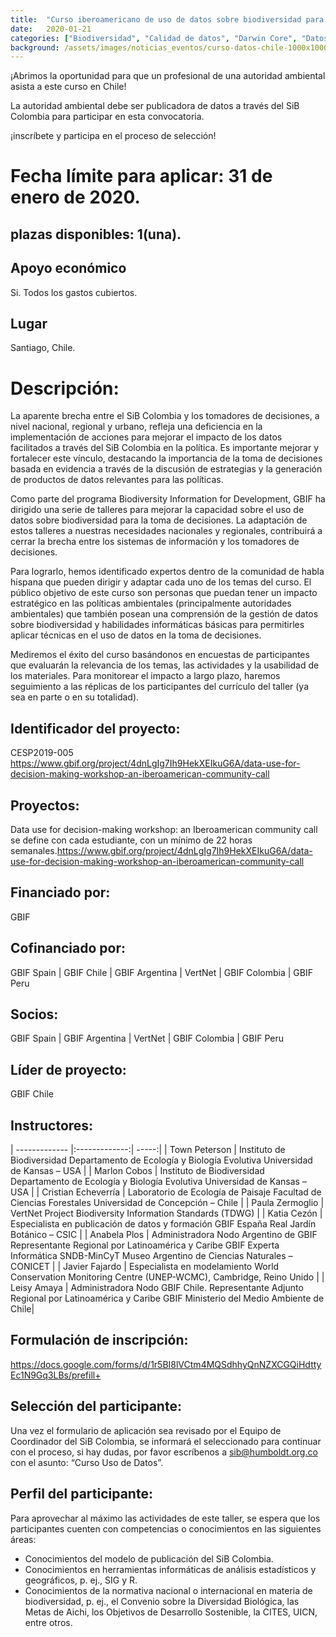 ```yaml
---
title:  "Curso iberoamericano de uso de datos sobre biodiversidad para la toma de decisiones"
date:   2020-01-21
categories: ["Biodiversidad", "Calidad de datos", "Darwin Core", "Datos Abiertos","Curso", "Chile", "2020"]
background: /assets/images/noticias_eventos/curso-datos-chile-1000x1000.jpg
---
```


¡Abrimos la oportunidad para que un profesional de una autoridad ambiental asista a este curso en Chile!

La autoridad ambiental debe ser publicadora de datos a través del SiB Colombia para participar en esta convocatoria.

¡inscríbete y participa en el proceso de selección!

# Fecha límite para aplicar: 31 de enero de 2020.
## plazas disponibles: 1(una).
## Apoyo económico
Si. Todos los gastos cubiertos.
## Lugar
Santiago, Chile.

# Descripción:
La aparente brecha entre el SiB Colombia y los tomadores de decisiones, a nivel nacional, regional y urbano, refleja una deficiencia en la implementación de acciones para mejorar el impacto de los datos facilitados a través del SiB Colombia en la política. Es importante mejorar y fortalecer este vínculo, destacando la importancia de la toma de decisiones basada en evidencia a través de la discusión de estrategias y la generación de productos de datos relevantes para las políticas.

Como parte del programa Biodiversity Information for Development, GBIF ha dirigido una serie de talleres para mejorar la capacidad sobre el uso de datos sobre biodiversidad para la toma de decisiones. La adaptación de estos talleres a nuestras necesidades nacionales y regionales, contribuirá a cerrar la brecha entre los sistemas de información y los tomadores de decisiones.

Para lograrlo, hemos identificado expertos dentro de la comunidad de habla hispana que pueden dirigir y adaptar cada uno de los temas del curso. El público objetivo de este curso son personas que puedan tener un impacto estratégico en las políticas ambientales (principalmente autoridades ambientales) que también posean una comprensión de la gestión de datos sobre biodiversidad y habilidades informáticas básicas para permitirles aplicar técnicas en el  uso de datos en la toma de decisiones.

Mediremos el éxito del curso basándonos en encuestas de participantes que evaluarán la relevancia de los temas, las actividades y la usabilidad de los materiales. Para monitorear el impacto a largo plazo, haremos seguimiento a las réplicas de los participantes del currículo del taller (ya sea en parte o en su totalidad).

## Identificador del proyecto:

CESP2019-005
https://www.gbif.org/project/4dnLgIg7Ih9HekXEIkuG6A/data-use-for-decision-making-workshop-an-iberoamerican-community-call

## Proyectos:

Data use for decision-making workshop: an Iberoamerican community call
se define con cada estudiante, con un mínimo de 22 horas semanales.https://www.gbif.org/project/4dnLgIg7Ih9HekXEIkuG6A/data-use-for-decision-making-workshop-an-iberoamerican-community-call

## Financiado por:

GBIF

## Cofinanciado por:

GBIF Spain | GBIF Chile | GBIF Argentina | VertNet | GBIF Colombia | GBIF Peru

## Socios:

GBIF Spain | GBIF Argentina | VertNet | GBIF Colombia | GBIF Peru

## Líder de proyecto:

GBIF Chile

## Instructores:

| ------------- |:-------------:| -----:|
| Town Peterson | Instituto de Biodiversidad
Departamento de Ecología y Biología Evolutiva
Universidad de Kansas – USA | 
| Marlon Cobos | Instituto de Biodiversidad
Departamento de Ecología y Biología Evolutiva
Universidad de Kansas – USA | 
| Cristian Echeverría | Laboratorio de Ecología de Paisaje
Facultad de Ciencias Forestales
Universidad de Concepción – Chile | 
| Paula Zermoglio | VertNet Project
Biodiversity Information Standards (TDWG) | 
| Katia Cezón | Especialista en publicación de datos y formación
GBIF España
Real Jardín Botánico – CSIC | 
| Anabela Plos | Administradora Nodo Argentino de GBIF
Representante Regional por Latinoamérica y Caribe GBIF
Experta Informática SNDB-MinCyT
Museo Argentino de Ciencias Naturales – CONICET | 
| Javier Fajardo | Especialista en modelamiento
World Conservation Monitoring Centre (UNEP-WCMC), Cambridge, Reino Unido | 
| Leisy Amaya | Administradora Nodo GBIF Chile.
Representante Adjunto Regional por Latinoamérica y Caribe GBIF
Ministerio del Medio Ambiente de Chile| 

## Formulación de inscripción:
https://docs.google.com/forms/d/1r5BI8lVCtm4MQSdhhyQnNZXCGQiHdttyEc1N9Gq3LBs/prefill+

## Selección del participante:
Una vez el formulario de aplicación sea revisado por el Equipo de Coordinador del SiB Colombia, se informará el seleccionado para continuar con el proceso, si hay dudas, por favor escríbenos a sib@humboldt.org.co con el asunto: “Curso Uso de Datos”.

## Perfil del participante:
Para aprovechar al máximo las actividades de este taller, se espera que los participantes cuenten con competencias o conocimientos en las siguientes áreas:

- Conocimientos del modelo de publicación del SiB Colombia.
- Conocimientos en herramientas informáticas de análisis estadísticos y geográficos, p. ej., SIG y R.
- Conocimientos de la normativa nacional o internacional en materia de biodiversidad, p. ej., el Convenio sobre la Diversidad Biológica, las Metas de Aichi, los Objetivos de Desarrollo Sostenible, la CITES, UICN, entre otros.

